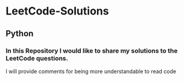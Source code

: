 # LeetCode-Solutions
## Python
### In this Repository I would like to share my solutions to the LeetCode questions.

I will provide comments for being more understandable to read code



